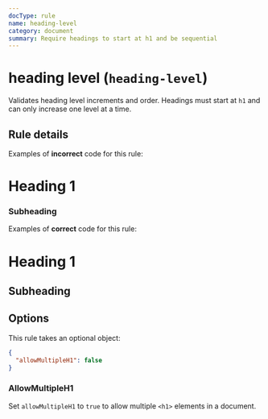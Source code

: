 ```yaml
---
docType: rule
name: heading-level
category: document
summary: Require headings to start at h1 and be sequential
---
```


# heading level (`heading-level`)

Validates heading level increments and order. Headings must start at `h1` and
can only increase one level at a time.

## Rule details

Examples of **incorrect** code for this rule:

<validate name="incorrect" rules="heading-level">
    <h1>Heading 1</h1>
    <h3>Subheading</h3>
</validate>

Examples of **correct** code for this rule:

<validate name="correct" rules="heading-level">
    <h1>Heading 1</h1>
    <h2>Subheading</h2>
</validate>

## Options

This rule takes an optional object:

```json
{
  "allowMultipleH1": false
}
```

### AllowMultipleH1

Set `allowMultipleH1` to `true` to allow multiple `<h1>` elements in a document.
